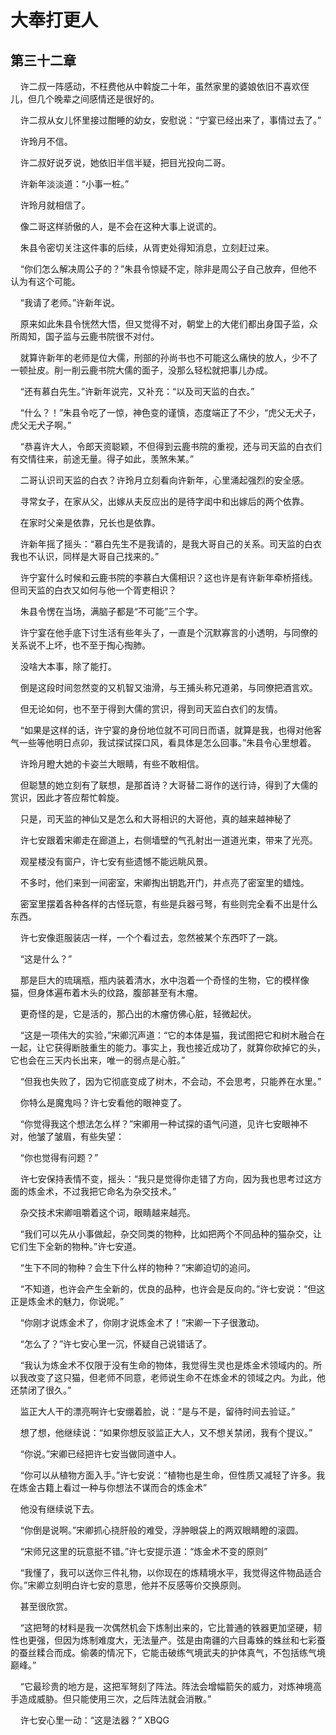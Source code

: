 # 大奉打更人 
 ## 第三十二章
     许二叔一阵感动，不枉费他从中斡旋二十年，虽然家里的婆娘依旧不喜欢侄儿，但几个晚辈之间感情还是很好的。

    许二叔从女儿怀里接过酣睡的幼女，安慰说：“宁宴已经出来了，事情过去了。”

    许玲月不信。

    许二叔好说歹说，她依旧半信半疑，把目光投向二哥。

    许新年淡淡道：“小事一桩。”

    许玲月就相信了。

    像二哥这样骄傲的人，是不会在这种大事上说谎的。

    朱县令密切关注这件事的后续，从胥吏处得知消息，立刻赶过来。

    “你们怎么解决周公子的？”朱县令惊疑不定，除非是周公子自己放弃，但他不认为有这个可能。

    “我请了老师。”许新年说。

    原来如此朱县令恍然大悟，但又觉得不对，朝堂上的大佬们都出身国子监，众所周知，国子监与云鹿书院很不对付。

    就算许新年的老师是位大儒，刑部的孙尚书也不可能这么痛快的放人，少不了一顿扯皮。削一削云鹿书院大儒的面子，没那么轻松就把事儿办成。

    “还有慕白先生。”许新年说完，又补充：“以及司天监的白衣。”

    “什么？！”朱县令吃了一惊，神色变的谨慎，态度端正了不少，“虎父无犬子，虎父无犬子啊。”

    “恭喜许大人，令郎天资聪颖，不但得到云鹿书院的重视，还与司天监的白衣们有交情往来，前途无量。得子如此，羡煞朱某。”

    二哥认识司天监的白衣？许玲月立刻看向许新年，心里涌起强烈的安全感。

    寻常女子，在家从父，出嫁从夫反应出的是待字闺中和出嫁后的两个依靠。

    在家时父亲是依靠，兄长也是依靠。

    许新年摇了摇头：“慕白先生不是我请的，是我大哥自己的关系。司天监的白衣我也不认识，同样是大哥自己找来的。”

    许宁宴什么时候和云鹿书院的李慕白大儒相识？这也许是有许新年牵桥搭线。但司天监的白衣又如何与他一个胥吏相识？

    朱县令愣在当场，满脑子都是“不可能”三个字。

    许宁宴在他手底下讨生活有些年头了，一直是个沉默寡言的小透明，与同僚的关系说不上坏，也不至于掏心掏肺。

    没啥大本事，除了能打。

    倒是这段时间忽然变的又机智又油滑，与王捕头称兄道弟，与同僚把酒言欢。

    但无论如何，也不至于得到大儒的赏识，得到司天监白衣们的友情。

    “如果是这样的话，许宁宴的身份地位就不可同日而语，就算是我，也得对他客气一些等他明日点卯，我试探试探口风，看具体是怎么回事。”朱县令心里想着。

    许玲月瞪大她的卡姿兰大眼睛，有些不敢相信。

    但聪慧的她立刻有了联想，是那首诗？大哥替二哥作的送行诗，得到了大儒的赏识，因此才答应帮忙斡旋。

    只是，司天监的神仙又是怎么和大哥相识的大哥他，真的越来越神秘了

    许七安跟着宋卿走在廊道上，右侧墙壁的气孔射出一道道光束，带来了光亮。

    观星楼没有窗户，许七安有些遗憾不能远眺风景。

    不多时，他们来到一间密室，宋卿掏出钥匙开门，并点亮了密室里的蜡烛。

    密室里摆着各种各样的古怪玩意，有些是兵器弓弩，有些则完全看不出是什么东西。

    许七安像逛服装店一样，一个个看过去，忽然被某个东西吓了一跳。

    “这是什么？”

    那是巨大的琉璃瓶，瓶内装着清水，水中泡着一个奇怪的生物，它的模样像猫，但身体遍布着木头的纹路，腹部甚至有木瘤。

    更奇怪的是，它是活的，那凸出的木瘤仿佛心脏，轻微起伏。

    “这是一项伟大的实验，”宋卿沉声道：“它的本体是猫，我试图把它和树木融合在一起，让它获得断肢重生的能力。事实上，我也接近成功了，就算你砍掉它的头，它也会在三天内长出来，唯一的弱点是心脏。”

    “但我也失败了，因为它彻底变成了树木，不会动，不会思考，只能养在水里。”

    你特么是魔鬼吗？许七安看他的眼神变了。

    “你觉得我这个想法怎么样？”宋卿用一种试探的语气问道，见许七安眼神不对，他皱了皱眉，有些失望：

    “你也觉得有问题？”

    许七安保持表情不变，摇头：“我只是觉得你走错了方向，因为我也思考过这方面的炼金术，不过我把它命名为杂交技术。”

    杂交技术宋卿咀嚼着这个词，眼睛越来越亮。

    “我们可以先从小事做起，杂交同类的物种，比如把两个不同品种的猫杂交，让它们生下全新的物种。”许七安道。

    “生下不同的物种？会生下什么样的物种？”宋卿迫切的追问。

    “不知道，也许会产生全新的，优良的品种，也许会是反向的。”许七安说：“但这正是炼金术的魅力，你说呢。”

    “你刚才说炼金术了，你刚才说炼金术了！”宋卿一下子很激动。

    “怎么了？”许七安心里一沉，怀疑自己说错话了。

    “我认为炼金术不仅限于没有生命的物体，我觉得生灵也是炼金术领域内的。所以我改变了这只猫，但老师不同意，老师说生命不在炼金术的领域之内。为此，他还禁闭了很久。”

    监正大人干的漂亮啊许七安绷着脸，说：“是与不是，留待时间去验证。”

    想了想，他继续说：“如果你想反驳监正大人，又不想关禁闭，我有个提议。”

    “你说。”宋卿已经把许七安当做同道中人。

    “你可以从植物方面入手。”许七安说：“植物也是生命，但性质又减轻了许多。我在炼金古籍上看过一种与你想法不谋而合的炼金术”

    他没有继续说下去。

    “你倒是说啊。”宋卿抓心挠肝般的难受，浮肿眼袋上的两双眼睛瞪的滚圆。

    “宋师兄这里的玩意挺不错。”许七安提示道：“炼金术不变的原则”

    “我懂了，我可以送你三件礼物，以你现在的炼精境水平，我觉得这件物品适合你。”宋卿立刻明白许七安的意思，他并不反感等价交换原则。

    甚至很欣赏。

    “这把弩的材料是我一次偶然机会下炼制出来的，它比普通的铁器更加坚硬，韧性也更强，但因为炼制难度大，无法量产。弦是由南疆的六目毒蛛的蛛丝和七彩蚕的蚕丝糅合而成。偷袭的情况下，它能击破练气境武夫的护体真气，不包括练气境巅峰。”

    “它最珍贵的地方是，这把军弩刻了阵法。阵法会增幅箭矢的威力，对炼神境高手造成威胁。但只能使用三次，之后阵法就会消散。”

    许七安心里一动：“这是法器？” 
XBQG